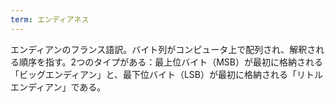 ```yaml
---
term: エンディアネス
---
```

エンディアンのフランス語訳。バイト列がコンピュータ上で配列され、解釈される順序を指す。2つのタイプがある：最上位バイト（MSB）が最初に格納される「ビッグエンディアン」と、最下位バイト（LSB）が最初に格納される「リトルエンディアン」である。